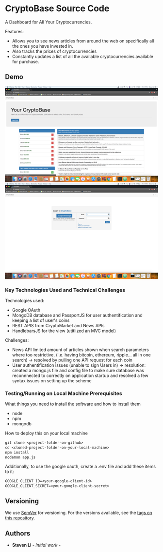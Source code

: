 # CryptoBase Source Code

A Dashboard for All Your Cryptocurrencies.

Features: 
- Allows you to see news articles from around the web on specifically all the ones you have invested in. 
- Also tracks the prices of cryptocurrencies 
- Constantly updates a list of all the available cryptocurrencies available for purchase.

## Demo

![Alt text](./1.png?raw=true "Title")
![Alt text](./2.png?raw=true "Title")

### Key Technologies Used and Technical Challenges 

Technologies used: 
- Google OAuth 
- MongoDB database and PassportJS for user authentification and keeping a list of user's coins
- REST APIS from CryptoMarket and News APIs
- HandlebarsJS for the view (utitlized an MVC model)

Challenges:
- News API limited amount of articles shown when search parameters where too restrictive, (i.e. having bitcoin, ethereum, ripple... all in one search) -> resolved by pulling one API request for each coin 
- User authentification issues (unable to sign Users in) -> resolution: created a mongo.js file and config file to make sure database was reconnnected to correctly on application startup and resolved a few syntax issues on setting up the scheme

### Testing/Running on Local Machine Prerequisites

What things you need to install the software and how to install them

* node
* npm
* mongodb 

How to deploy this on your local machine

```
git clone <project-folder-on-github>
cd <cloned-project-folder-on-your-local-machine>
npm install
nodemon app.js
```

Additionally, to use the google oauth, create a .env file and add these items to
it:

```
GOOGLE_CLIENT_ID=<your-google-client-id>
GOOGLE_CLIENT_SECRET=<your-google-client-secret>
```

## Versioning

We use [SemVer](http://semver.org/) for versioning. For the versions available,
see the [tags on this repository](https://github.com/your/project/tags).

## Authors

* **Steven Li** - _Initial work_ -
